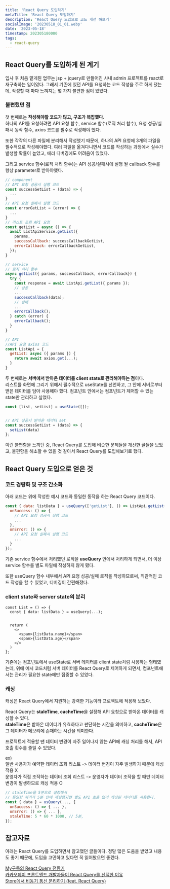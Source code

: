 ```yaml
---
title: 'React Query 도입하기'
metaTitle: 'React Query 도입하기'
description: 'React Query 도입으로 코드 개선 해보기'
socialImage: '20230518_01_01.webp'
date: '2023-05-18'
timestamp: 202305180000
tags:
  - react-query
---
```


## React Query를 도입하게 된 계기
입사 후 처음 맡게된 업무는 jsp + jquery로 만들어진 사내 admin 프로젝트를 react로 재구축하는 일이였다.
그래서 기존에 있던 API를 요청하는 코드 작성을 주로 하게 됐는데, 작성할 때 마다 느껴지는 몇 가지 불편한 점이 있었다.

### 불편했던 점
첫 번째로는 **작성해야할 코드가 많고, 구조가 복잡했다.**  
하나의 API를 요청하려면 API 요청 함수, service 함수(로직 처리 함수), 요청 성공/실패시 동작 함수, axios 코드를 필수로 작성해야 했다.  

또한 각각의 다른 파일에 분리해서 작성했기 때문에, 하나의 API 요청에 3개의 파일을 필수적으로 작성해야했다. 여러 파일을 옮겨다니면서 코드를 작성하는 과정에서 실수가 발생할 확률이 높았고, 에러 디버깅에도 어려움이 있었다.
  
그리고 service 함수(로직 처리 함수)는 API 성공/실패시에 실행 될 callback 함수를 항상 parameter로 받아야했다.
```javascript
// component
// API 요청 성공시 실행 코드
const successGetList = (data) => {
  ...
}
// API 요청 실패시 실행 코드
const errorGetList = (error) => {
  ...
}
// 리스트 조회 API 요청
const getList = async () => {
  await ListApiService.getList({
    params,
    successCallback: successCallbackGetList,
    errorCallback: errorCallbackGetList,
  });
}
```
```javascript
// service
// 로직 처리 함수
async getList({ params, successCallback, errorCallback}) {
  try {
    const response = await ListApi.getList({ params });
    // 성공
    ...
    successCallback(data);
    // 실패
    ...
    errorCallback();
  } catch (error) {
    errorCallback();
  }
}
```
```javascript
// API
//API 요청 axios 코드
const ListApi = {
  getList: async ({ params }) {
    return await axios.get(...);
  }
}
```

두 번째로는 **서버에서 받아온 데이터를 client state로 관리해야하는 점**이다.  
리스트를 화면에 그리기 위해서 필수적으로 useState를 선언하고, 그 안에 서버로부터 받은 데이터를 담아 사용해야 했다.
컴포넌트 안에서는 컴포넌트가 제어할 수 있는 state만 관리하고 싶었다.
```javascript
const [list, setList] = useState([]);


// API 성공시 받아온 데이터 set
const successGetList = (data) => {
  setList(data)
};
```

이런 불편함을 느끼던 중, React Query를 도입해 비슷한 문제들을 개선한 글들을 보았고, 불편함을 해소할 수 있을 것 같아서
React Query를 도입해보기로 했다.  

## React Query 도입으로 얻은 것
### 코드 경량화 및 구조 간소화
아래 코드는 위에 작성한 예시 코드와 동일한 동작을 하는 React Query 코드이다.
```javascript
const { data: listData } = useQuery(['getList'], () => ListApi.getList(), {
  onSuccess: () => {
    // API 요청 성공시 실행 코드
    ...
  },
  onError: () => {
    // API 요청 실패시 실행 코드
    ...
  }
});
```
기존 service 함수에서 처리했던 로직을 **useQuery** 안에서 처리하게 되면서, 더 이상 service 함수를 별도 파일에 작성하지 않게 됐다.

또한 useQuery 함수 내부에서 API 요청 성공/실패 로직을 작성하므로써, 직관적인 코드 작성을 할 수 있었고, 디버깅이 간편해졌다.

### client state와 server state의 분리
```tsx
const List = () => {
  const { data: listData } = useQuery(...);


  return (
    <>
      <span>{listData.name}</span>
      <span>{listData.age}</span>
    </>
  )
};
```
기존에는 컴포넌트에서 useState로 서버 데이터를 client state처럼 사용하는 형태였는데, 위에 예시 코드처럼 서버 데이터를 React Query로 제어하게 되면서, 컴포넌트에서는 관리가 필요한 state에만 집중할 수 있었다.

### 캐싱
캐싱은 React Query에서 지원하는 강력한 기능이라 프로젝트에 적용해 보았다.

React Query는 **staleTime**, **cacheTime**을 설정해 API 요청으로 받아온 데이터를 캐싱할 수 있다.  
**staleTime**은 받아온 데이터가 유효하다고 판단하는 시간을 의미하고, **cacheTime**은 그 데이터가 메모리에 존재하는 시간을 의미한다.

프로젝트에 적용할 땐 데이터 변경이 자주 일어나지 않는 API에 캐싱 처리를 해서, API 호출 횟수를 줄일 수 있었다.  
  
ex)  
일반 사용자가 예약한 데이터 조회 리스트 -> 데이터 변경이 자주 발생하기 때문에 캐싱 적용 X  
운영자가 직접 조작하는 데이터 조회 리스트 -> 운영자가 데이터 조작을 할 때만 데이터 변경이 발생하므로 캐싱 적용 O
```javascript
// staleTime을 5분으로 설정해서 
// 동일한 쿼리가 5분 안에 재실행되면 별도 API 호출 없이 캐싱된 데이터를 사용한다.
const { data } = usQuery(..., {
  onSuccess: () => { ... },
  onError: () => { ... },
  staleTime: 5 * 60 * 1000, // 5분,
});
```

## 참고자료
아래는 React Query를 도입하면서 참고했던 글들이다. 정말 많은 도움을 받았고 내용도 좋기 때문에, 도입을 고민하고 있다면 꼭 읽어봤으면 좋겠다.  

[My구독의 React Query 전환기](https://tech.kakao.com/2022/06/13/react-query/)  
[카카오페이 프론트엔드 개발자들이 React Query를 선택한 이유](https://tech.kakaopay.com/post/react-query-1/)  
[Store에서 비동기 통신 분리하기 (feat. React Query)](https://techblog.woowahan.com/6339/?fbclid=IwAR3ZjgJwNjMuR9i8TNkVavxPSTzk8bnXoH57JJd81hIzQsYNbABJUkCiyHc)